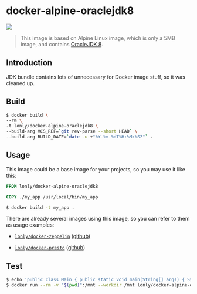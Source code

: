 # docker-alpine-oraclejdk8

[![](https://images.microbadger.com/badges/image/lonly/docker-alpine-oraclejdk8.svg)](http://microbadger.com/images/lonly/docker-alpine-oraclejdk8)

> This image is based on Alpine Linux image, which is only a 5MB image, and contains
[OracleJDK 8](http://www.oracle.com/technetwork/java/javase/overview/index.html).

## Introduction

JDK bundle contains lots of unnecessary for Docker image stuff, so it was cleaned up.

## Build

```sh
$ docker build \
--rm \
-t lonly/docker-alpine-oraclejdk8 \
--build-arg VCS_REF=`git rev-parse --short HEAD` \
--build-arg BUILD_DATE=`date -u +"%Y-%m-%dT%H:%M:%SZ"` .
```

## Usage

This image could be a base image for your projects, so you may use it like this:

```Dockerfile
FROM lonly/docker-alpine-oraclejdk8

COPY ./my_app /usr/local/bin/my_app
```

```sh
$ docker build -t my_app .
```

There are already several images using this image, so you can refer to them as usage examples:

* [`lonly/docker-zeppelin`](https://hub.docker.com/r/lonly/docker-zeppelin/) ([github](https://github.com/lonly197/docker-zeppelin))

* [`lonly/docker-presto`](https://hub.docker.com/r/lonly/docker-presto/) ([github](https://github.com/lonly197/docker-presto))

## Test

```bash
$ echo 'public class Main { public static void main(String[] args) { System.out.println("Hello World"); } }' > Main.java
$ docker run --rm -v "$(pwd)":/mnt --workdir /mnt lonly/docker-alpine-oraclejdk8 sh -c "javac Main.java && java Main"
```
